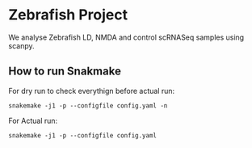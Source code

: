 # Zebrafish Project 

We analyse Zebrafish LD, NMDA and control scRNASeq samples using scanpy. 

## How to run Snakmake 

For dry run to check everythign before actual run:

    snakemake -j1 -p --configfile config.yaml -n 

For Actual run: 
    
    snakemake -j1 -p --configfile config.yaml


